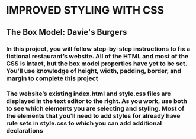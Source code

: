 # IMPROVED STYLING WITH CSS

## The Box Model: Davie's Burgers

### In this project, you will follow step-by-step instructions to fix a fictional restaurant’s website. All of the HTML and most of the CSS is intact, but the box model properties have yet to be set. You’ll use knowledge of height, width, padding, border, and margin to complete this project

### The website’s existing index.html and style.css files are displayed in the text editor to the right. As you work, use both to see which elements you are selecting and styling. Most of the elements that you’ll need to add styles for already have rule sets in style.css to which you can add additional declarations